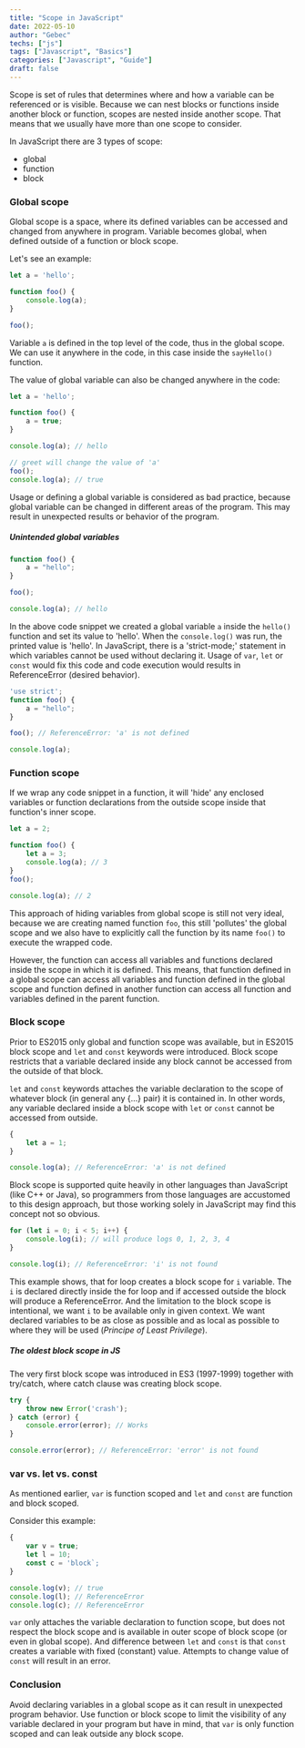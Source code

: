 ```yaml
---
title: "Scope in JavaScript"
date: 2022-05-10
author: "Gebec"
techs: ["js"]
tags: ["Javascript", "Basics"]
categories: ["Javascript", "Guide"]
draft: false
---
```


Scope is set of rules that determines where and how a variable can be referenced or is visible. Because we can nest blocks or functions inside another block or function, scopes are nested inside another scope. That means that we usually have more than one scope to consider.

In JavaScript there are 3 types of scope:
 - global
 - function
 - block


### Global scope
Global scope is a space, where its defined variables can be accessed and changed from anywhere in program. Variable becomes global, when defined outside of a function or block scope.

Let's see an example:
```js
let a = 'hello';

function foo() {
    console.log(a);
}

foo();
```
Variable `a` is defined in the top level of the code, thus in the global scope. We can use it anywhere in the code, in this case inside the `sayHello()` function.

The value of global variable can also be changed anywhere in the code:
```js
let a = 'hello';

function foo() {
    a = true;
}

console.log(a); // hello

// greet will change the value of 'a'
foo();
console.log(a); // true
```

Usage or defining a global variable is considered as bad practice, because global variable can be changed in different areas of the program. This may result in unexpected results or behavior of the program.


##### Unintended global variables
```js
function foo() {
    a = "hello";
}

foo();

console.log(a); // hello
```
In the above code snippet we created a global variable `a` inside the `hello()` function and set its value to 'hello'. When the `console.log()` was run, the printed value is 'hello'.
In JavaScript, there is a 'strict-mode;' statement in which variables cannot be used without declaring it. Usage of `var`, `let` or `const` would fix this code and code execution would results in ReferenceError (desired behavior).
```js
'use strict';
function foo() {
    a = "hello";
}

foo(); // ReferenceError: 'a' is not defined

console.log(a);
```

### Function scope
If we wrap any code snippet in a function, it will 'hide' any enclosed variables or function declarations from the outside scope inside that function's inner scope.

```js
let a = 2;

function foo() {
    let a = 3;
    console.log(a); // 3
}
foo();

console.log(a); // 2
```
This approach of hiding variables from global scope is still not very ideal, because we are creating named function `foo`, this still 'pollutes' the global scope and we also have to explicitly call the function by its name `foo()` to execute the wrapped code.

However, the function can access all variables and functions declared inside the scope in which it is defined. This means, that function defined in a global scope can access all variables and function defined in the global scope and function defined in another function can access all function and variables defined in the parent function.



### Block scope
Prior to ES2015 only global and function scope was available, but in ES2015 block scope and `let` and `const` keywords were introduced.
Block scope restricts that a variable declared inside any block cannot be accessed from the outside of that block.

`let` and `const` keywords attaches the variable declaration to the scope of whatever block (in general any {...} pair) it is contained in. In other words, any variable declared inside a block scope with `let` or `const` cannot be accessed from outside.
```js
{
    let a = 1;
}

console.log(a); // ReferenceError: 'a' is not defined
```

Block scope is supported quite heavily in other languages than JavaScript (like C++ or Java), so programmers from those languages are accustomed to this design approach, but those working solely in JavaScript may find this concept not so obvious.

```js
for (let i = 0; i < 5; i++) {
    console.log(i); // will produce logs 0, 1, 2, 3, 4
}

console.log(i); // ReferenceError: 'i' is not found
```

This example shows, that for loop creates a block scope for `i` variable. The `i` is declared directly inside the for loop and if accessed outside the block will produce a ReferenceError. And the limitation to the block scope is intentional, we want `i` to be available only in given context. We want declared variables to be as close as possible and as local as possible to where they will be used (*Principe of Least Privilege*).

##### The oldest block scope in JS
The very first block scope was introduced in ES3 (1997-1999) together with try/catch, where catch clause was creating block scope.

```js
try {
    throw new Error('crash');
} catch (error) {
    console.error(error); // Works
}

console.error(error); // ReferenceError: 'error' is not found
```

### var vs. let vs. const
As mentioned earlier, `var` is function scoped and `let` and `const` are function and block scoped.

Consider this example:
```js
{
    var v = true;
    let l = 10;
    const c = 'block`;
}

console.log(v); // true
console.log(l); // ReferenceError
console.log(c); // ReferenceError
```

`var` only attaches the variable declaration to function scope, but does not respect the block scope and is available in outer scope of block scope (or even in global scope).
And difference between `let` and `const` is that `const` creates a variable with fixed (constant) value. Attempts to change value of `const` will result in an error.


### Conclusion
Avoid declaring variables in a global scope as it can result in unexpected program behavior. Use function or block scope to limit the visibility of any variable declared in your program but have in mind, that `var` is only function scoped and can leak outside any block scope.
